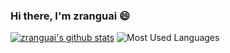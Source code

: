 ### Hi there, I'm zranguai 😄

<!--
**zranguai/zranguai** is a ✨ _special_ ✨ repository because its `README.md` (this file) appears on your GitHub profile.

### Find me
+ <https://www.cnblogs.com/zranguai/>
+ <zranguai@gmail.com>
Here are some ideas to get you started:

- 🔭 I’m currently working on ...
- 🌱 I’m currently learning ...
- 👯 I’m looking to collaborate on ...
- 🤔 I’m looking for help with ...
- 💬 Ask me about ...
- 📫 How to reach me: ...
- 😄 Pronouns: ...
- ⚡ Fun fact: ...
-->
[![zranguai's github stats](https://github-readme-stats.vercel.app/api?username=zranguai)](https://github.com/zranguai/github-readme-stats)
![Most Used Languages](https://github-readme-stats.vercel.app/api/top-langs/?username=zranguai&theme=light&layout=compact)
